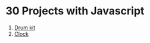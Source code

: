 # 30 Projects with Javascript

1. [Drum kit](./01_drumKit/README.md)
2. [Clock](./02_clock/README.md)